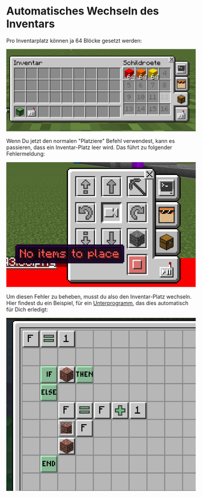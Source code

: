 # Automatisches Wechseln des Inventars

Pro Inventarplatz können ja 64 Blöcke gesetzt werden:

![](../../.gitbook/assets/turtle-inventar.png)

Wenn Du jetzt den normalen "Platziere" Befehl verwendest, kann es passieren, dass ein Inventar-Platz leer wird. Das führt zu folgender Fehlermeldung:

![](../../.gitbook/assets/turtle-faq-no-items-to-place.png)

Um diesen Fehler zu beheben, musst du also den Inventar-Platz wechseln. Hier findest du ein Beispiel, für ein [Unterprogramm](../programme-and-disketten/unterprogramme.md), das dies automatisch für Dich erledigt:

![](../../.gitbook/assets/turtle-automatisches-inventar.png)

